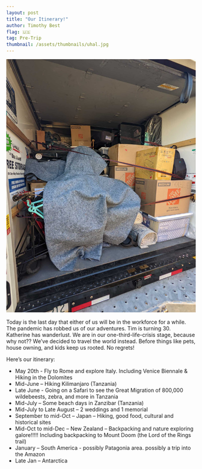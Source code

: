 ```yaml
---
layout: post
title: "Our Itinerary!"
author: Timothy Best
flag: 🇺🇸
tag: Pre-Trip
thumbnail: /assets/thumbnails/uhal.jpg
---
```


![A picture of the U-Haul](/assets/images/uhal.jpg)

Today is the last day that either of us will be in the workforce for a while. The pandemic
has robbed us of our adventures. Tim is turning 30. Katherine has wanderlust. We
are in our one-third-life-crisis stage, because why not?? We’ve decided to
travel the world instead. Before things like pets, house owning, and kids keep us
rooted. No regrets!

<!--more-->

Here’s our itinerary:

- May 20th - Fly to Rome and explore Italy. Including Venice Biennale & Hiking in the Dolomites
- Mid-June – Hiking Kilimanjaro (Tanzania)
- Late June - Going on a Safari to see the Great Migration of 800,000 wildebeests, zebra, and more in Tanzania
- Mid-July – Some beach days in Zanzibar (Tanzania)
- Mid-July to Late August – 2 weddings and 1 memorial
- September to mid-Oct – Japan – Hiking, good food, cultural and historical sites
- Mid-Oct to mid-Dec – New Zealand – Backpacking and nature exploring galore!!!!! Including backpacking to Mount Doom (the Lord of the Rings trail)
- January – South America - possibly Patagonia area. possibly a trip into the Amazon
- Late Jan – Antarctica
